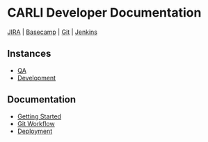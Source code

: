 # CARLI Developer Documentation

[JIRA] | [Basecamp] | [Git] | [Jenkins]

## Instances
* [QA]
* [Development]

## Documentation
* [Getting Started](getting-started-browser-client.md)
* [Git Workflow](git-workflow.md)
* [Deployment](deployment.md)


[JIRA]: https://jira.pixotech.com/browse/CARLI
[Basecamp]: https://pixotech.basecamphq.com/projects/11139052-carli-web-application-phase-iii
[Git]: https://bitbucket.org/pixotech/carli-select
[Jenkins]: https://jenkins.pixotech.com/job/view/CARLI
[Development]: http://carli.dev.pixotech.com
[QA]: http://carli.qa.pixotech.com


